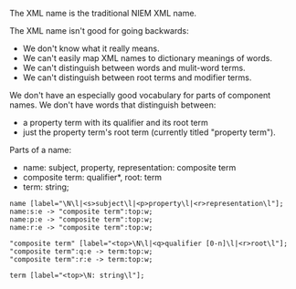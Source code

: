 
The XML name is the traditional NIEM XML name.

The XML name isn't good for going backwards:
- We don't know what it really means.
- We can't easily map XML names to dictionary meanings of words.
- We can't distinguish between words and mulit-word terms.
- We can't distinguish between root terms and modifier terms.

We don't have an especially good vocabulary for parts of component names. We don't have words that distinguish between:
- a property term with its qualifier and its root term
- just the property term's root term (currently titled "property term").

Parts of a name:

- name: subject, property, representation: composite term
- composite term: qualifier*, root: term
- term: string;

```
name [label="\N\l|<s>subject\l|<p>property\l|<r>representation\l"];
name:s:e -> "composite term":top:w;
name:p:e -> "composite term":top:w;
name:r:e -> "composite term":top:w;

"composite term" [label="<top>\N\l|<q>qualifier [0-n]\l|<r>root\l"];
"composite term":q:e -> term:top:w;
"composite term":r:e -> term:top:w;

term [label="<top>\N: string\l"];
```




